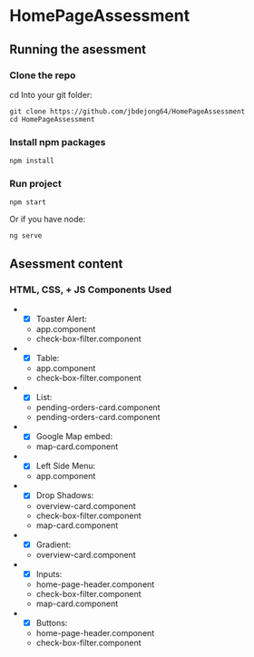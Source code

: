 # HomePageAssessment
 
## Running the asessment

### Clone the repo

cd Into your git folder:

```shell
git clone https://github.com/jbdejong64/HomePageAssessment
cd HomePageAssessment
```

### Install npm packages

```shell
npm install
```

### Run project

```shell
npm start
```

Or if you have node:

```shell
ng serve
```
## Asessment content

### HTML, CSS, + JS Components Used

* - [x] Toaster Alert:
  * app.component
  * check-box-filter.component
* - [x] Table:
  * app.component
  * check-box-filter.component
* - [x] List:
  * pending-orders-card.component
  * pending-orders-card.component
* - [x] Google Map embed:
  * map-card.component
* - [x] Left Side Menu:
  * app.component
* - [x] Drop Shadows:
  * overview-card.component
  * check-box-filter.component
  * map-card.component
* - [x] Gradient:
  * overview-card.component
* - [x] Inputs:
  * home-page-header.component
  * check-box-filter.component
  * map-card.component
* - [x] Buttons:
  * home-page-header.component
  * check-box-filter.component
